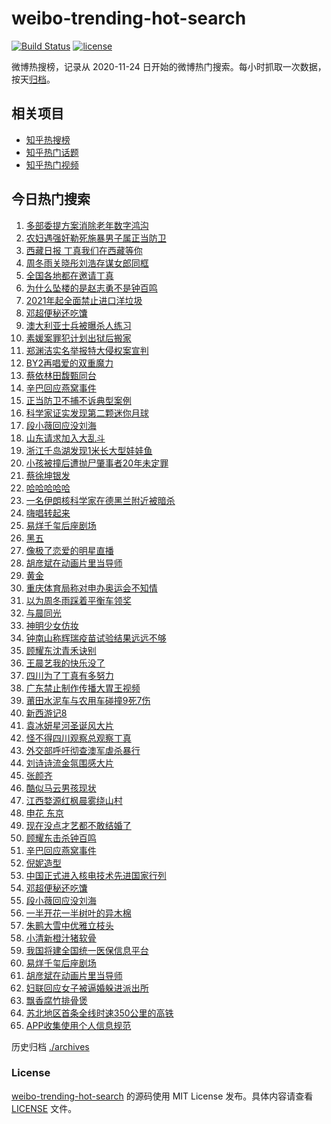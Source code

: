 # weibo-trending-hot-search

[![Build Status](https://github.com/justjavac/weibo-trending-hot-search/workflows/ci/badge.svg?branch=master)](https://github.com/justjavac/weibo-trending-hot-search/actions)
[![license](https://img.shields.io/github/license/justjavac/weibo-trending-hot-search)](https://github.com/justjavac/weibo-trending-hot-search/blob/master/LICENSE)

微博热搜榜，记录从 2020-11-24 日开始的微博热门搜索。每小时抓取一次数据，按天[归档](./archives)。

## 相关项目

- [知乎热搜榜](https://github.com/justjavac/zhihu-trending-top-search)
- [知乎热门话题](https://github.com/justjavac/zhihu-trending-hot-questions)
- [知乎热门视频](https://github.com/justjavac/zhihu-trending-hot-video)

## 今日热门搜索

<!-- BEGIN -->
<!-- 最后更新时间 Sat Nov 28 2020 03:10:19 GMT+0800 (CST) -->
1. [多部委提方案消除老年数字鸿沟](https://s.weibo.com//weibo?q=%23%E5%A4%9A%E9%83%A8%E5%A7%94%E6%8F%90%E6%96%B9%E6%A1%88%E6%B6%88%E9%99%A4%E8%80%81%E5%B9%B4%E6%95%B0%E5%AD%97%E9%B8%BF%E6%B2%9F%23&Refer=new_time)
1. [农妇遇强奸勒死施暴男子属正当防卫](https://s.weibo.com//weibo?q=%23%E5%86%9C%E5%A6%87%E9%81%87%E5%BC%BA%E5%A5%B8%E5%8B%92%E6%AD%BB%E6%96%BD%E6%9A%B4%E7%94%B7%E5%AD%90%E5%B1%9E%E6%AD%A3%E5%BD%93%E9%98%B2%E5%8D%AB%23&Refer=top)
1. [西藏日报 丁真我们在西藏等你](https://s.weibo.com//weibo?q=%E8%A5%BF%E8%97%8F%E6%97%A5%E6%8A%A5%20%E4%B8%81%E7%9C%9F%E6%88%91%E4%BB%AC%E5%9C%A8%E8%A5%BF%E8%97%8F%E7%AD%89%E4%BD%A0&Refer=top)
1. [周冬雨关晓彤刘浩存谋女郎同框](https://s.weibo.com//weibo?q=%23%E5%91%A8%E5%86%AC%E9%9B%A8%E5%85%B3%E6%99%93%E5%BD%A4%E5%88%98%E6%B5%A9%E5%AD%98%E8%B0%8B%E5%A5%B3%E9%83%8E%E5%90%8C%E6%A1%86%23&Refer=top)
1. [全国各地都在邀请丁真](https://s.weibo.com//weibo?q=%23%E5%85%A8%E5%9B%BD%E5%90%84%E5%9C%B0%E9%83%BD%E5%9C%A8%E9%82%80%E8%AF%B7%E4%B8%81%E7%9C%9F%23&Refer=top)
1. [为什么坠楼的是赵志勇不是钟百鸣](https://s.weibo.com//weibo?q=%23%E4%B8%BA%E4%BB%80%E4%B9%88%E5%9D%A0%E6%A5%BC%E7%9A%84%E6%98%AF%E8%B5%B5%E5%BF%97%E5%8B%87%E4%B8%8D%E6%98%AF%E9%92%9F%E7%99%BE%E9%B8%A3%23&Refer=top)
1. [2021年起全面禁止进口洋垃圾](https://s.weibo.com//weibo?q=%232021%E5%B9%B4%E8%B5%B7%E5%85%A8%E9%9D%A2%E7%A6%81%E6%AD%A2%E8%BF%9B%E5%8F%A3%E6%B4%8B%E5%9E%83%E5%9C%BE%23&Refer=top)
1. [邓超便秘还吃馕](https://s.weibo.com//weibo?q=%23%E9%82%93%E8%B6%85%E4%BE%BF%E7%A7%98%E8%BF%98%E5%90%83%E9%A6%95%23&Refer=top)
1. [澳大利亚士兵被曝杀人练习](https://s.weibo.com//weibo?q=%23%E6%BE%B3%E5%A4%A7%E5%88%A9%E4%BA%9A%E5%A3%AB%E5%85%B5%E8%A2%AB%E6%9B%9D%E6%9D%80%E4%BA%BA%E7%BB%83%E4%B9%A0%23&Refer=top)
1. [素媛案罪犯计划出狱后搬家](https://s.weibo.com//weibo?q=%E7%B4%A0%E5%AA%9B%E6%A1%88%E7%BD%AA%E7%8A%AF%E8%AE%A1%E5%88%92%E5%87%BA%E7%8B%B1%E5%90%8E%E6%90%AC%E5%AE%B6&Refer=top)
1. [郑渊洁实名举报特大侵权案宣判](https://s.weibo.com//weibo?q=%23%E9%83%91%E6%B8%8A%E6%B4%81%E5%AE%9E%E5%90%8D%E4%B8%BE%E6%8A%A5%E7%89%B9%E5%A4%A7%E4%BE%B5%E6%9D%83%E6%A1%88%E5%AE%A3%E5%88%A4%23&Refer=top)
1. [BY2再唱爱的双重魔力](https://s.weibo.com//weibo?q=%23BY2%E5%86%8D%E5%94%B1%E7%88%B1%E7%9A%84%E5%8F%8C%E9%87%8D%E9%AD%94%E5%8A%9B%23&Refer=top)
1. [蔡依林田馥甄同台](https://s.weibo.com//weibo?q=%23%E8%94%A1%E4%BE%9D%E6%9E%97%E7%94%B0%E9%A6%A5%E7%94%84%E5%90%8C%E5%8F%B0%23&Refer=top)
1. [辛巴回应燕窝事件](https://s.weibo.com//weibo?q=%E8%BE%9B%E5%B7%B4%E5%9B%9E%E5%BA%94%E7%87%95%E7%AA%9D%E4%BA%8B%E4%BB%B6&Refer=top)
1. [正当防卫不捕不诉典型案例](https://s.weibo.com//weibo?q=%23%E6%AD%A3%E5%BD%93%E9%98%B2%E5%8D%AB%E4%B8%8D%E6%8D%95%E4%B8%8D%E8%AF%89%E5%85%B8%E5%9E%8B%E6%A1%88%E4%BE%8B%23&Refer=top)
1. [科学家证实发现第二颗迷你月球](https://s.weibo.com//weibo?q=%23%E7%A7%91%E5%AD%A6%E5%AE%B6%E8%AF%81%E5%AE%9E%E5%8F%91%E7%8E%B0%E7%AC%AC%E4%BA%8C%E9%A2%97%E8%BF%B7%E4%BD%A0%E6%9C%88%E7%90%83%23&Refer=top)
1. [段小薇回应没刘海](https://s.weibo.com//weibo?q=%E6%AE%B5%E5%B0%8F%E8%96%87%E5%9B%9E%E5%BA%94%E6%B2%A1%E5%88%98%E6%B5%B7&Refer=top)
1. [山东请求加入大乱斗](https://s.weibo.com//weibo?q=%23%E5%B1%B1%E4%B8%9C%E8%AF%B7%E6%B1%82%E5%8A%A0%E5%85%A5%E5%A4%A7%E4%B9%B1%E6%96%97%23&Refer=top)
1. [浙江千岛湖发现1米长大型娃娃鱼](https://s.weibo.com//weibo?q=%E6%B5%99%E6%B1%9F%E5%8D%83%E5%B2%9B%E6%B9%96%E5%8F%91%E7%8E%B01%E7%B1%B3%E9%95%BF%E5%A4%A7%E5%9E%8B%E5%A8%83%E5%A8%83%E9%B1%BC&Refer=top)
1. [小孩被撞后遭抛尸肇事者20年未定罪](https://s.weibo.com//weibo?q=%23%E5%B0%8F%E5%AD%A9%E8%A2%AB%E6%92%9E%E5%90%8E%E9%81%AD%E6%8A%9B%E5%B0%B8%E8%82%87%E4%BA%8B%E8%80%8520%E5%B9%B4%E6%9C%AA%E5%AE%9A%E7%BD%AA%23&Refer=top)
1. [蔡徐坤银发](https://s.weibo.com//weibo?q=%23%E8%94%A1%E5%BE%90%E5%9D%A4%E9%93%B6%E5%8F%91%23&Refer=top)
1. [哈哈哈哈哈](https://s.weibo.com//weibo?q=%E5%93%88%E5%93%88%E5%93%88%E5%93%88%E5%93%88&Refer=top)
1. [一名伊朗核科学家在德黑兰附近被暗杀](https://s.weibo.com//weibo?q=%23%E4%B8%80%E5%90%8D%E4%BC%8A%E6%9C%97%E6%A0%B8%E7%A7%91%E5%AD%A6%E5%AE%B6%E5%9C%A8%E5%BE%B7%E9%BB%91%E5%85%B0%E9%99%84%E8%BF%91%E8%A2%AB%E6%9A%97%E6%9D%80%23&Refer=top)
1. [嗨唱转起来](https://s.weibo.com//weibo?q=%E5%97%A8%E5%94%B1%E8%BD%AC%E8%B5%B7%E6%9D%A5&Refer=top)
1. [易烊千玺后座剧场](https://s.weibo.com//weibo?q=%23%E6%98%93%E7%83%8A%E5%8D%83%E7%8E%BA%E5%90%8E%E5%BA%A7%E5%89%A7%E5%9C%BA%23&Refer=top)
1. [黑五](https://s.weibo.com//weibo?q=%E9%BB%91%E4%BA%94&Refer=top)
1. [像极了恋爱的明星直播](https://s.weibo.com//weibo?q=%23%E5%83%8F%E6%9E%81%E4%BA%86%E6%81%8B%E7%88%B1%E7%9A%84%E6%98%8E%E6%98%9F%E7%9B%B4%E6%92%AD%23&Refer=top)
1. [胡彦斌在动画片里当导师](https://s.weibo.com//weibo?q=%23%E8%83%A1%E5%BD%A6%E6%96%8C%E5%9C%A8%E5%8A%A8%E7%94%BB%E7%89%87%E9%87%8C%E5%BD%93%E5%AF%BC%E5%B8%88%23&Refer=top)
1. [黄金](https://s.weibo.com//weibo?q=%E9%BB%84%E9%87%91&Refer=top)
1. [重庆体育局称对申办奥运会不知情](https://s.weibo.com//weibo?q=%23%E9%87%8D%E5%BA%86%E4%BD%93%E8%82%B2%E5%B1%80%E7%A7%B0%E5%AF%B9%E7%94%B3%E5%8A%9E%E5%A5%A5%E8%BF%90%E4%BC%9A%E4%B8%8D%E7%9F%A5%E6%83%85%23&Refer=top)
1. [以为周冬雨踩着平衡车领奖](https://s.weibo.com//weibo?q=%23%E4%BB%A5%E4%B8%BA%E5%91%A8%E5%86%AC%E9%9B%A8%E8%B8%A9%E7%9D%80%E5%B9%B3%E8%A1%A1%E8%BD%A6%E9%A2%86%E5%A5%96%23&Refer=top)
1. [与晨同光](https://s.weibo.com//weibo?q=%E4%B8%8E%E6%99%A8%E5%90%8C%E5%85%89&Refer=top)
1. [神明少女仿妆](https://s.weibo.com//weibo?q=%23%E7%A5%9E%E6%98%8E%E5%B0%91%E5%A5%B3%E4%BB%BF%E5%A6%86%23&Refer=top)
1. [钟南山称辉瑞疫苗试验结果远远不够](https://s.weibo.com//weibo?q=%23%E9%92%9F%E5%8D%97%E5%B1%B1%E7%A7%B0%E8%BE%89%E7%91%9E%E7%96%AB%E8%8B%97%E8%AF%95%E9%AA%8C%E7%BB%93%E6%9E%9C%E8%BF%9C%E8%BF%9C%E4%B8%8D%E5%A4%9F%23&Refer=top)
1. [顾耀东沈青禾诀别](https://s.weibo.com//weibo?q=%23%E9%A1%BE%E8%80%80%E4%B8%9C%E6%B2%88%E9%9D%92%E7%A6%BE%E8%AF%80%E5%88%AB%23&Refer=top)
1. [王晨艺我的快乐没了](https://s.weibo.com//weibo?q=%23%E7%8E%8B%E6%99%A8%E8%89%BA%E6%88%91%E7%9A%84%E5%BF%AB%E4%B9%90%E6%B2%A1%E4%BA%86%23&Refer=top)
1. [四川为了丁真有多努力](https://s.weibo.com//weibo?q=%23%E5%9B%9B%E5%B7%9D%E4%B8%BA%E4%BA%86%E4%B8%81%E7%9C%9F%E6%9C%89%E5%A4%9A%E5%8A%AA%E5%8A%9B%23&Refer=top)
1. [广东禁止制作传播大胃王视频](https://s.weibo.com//weibo?q=%23%E5%B9%BF%E4%B8%9C%E7%A6%81%E6%AD%A2%E5%88%B6%E4%BD%9C%E4%BC%A0%E6%92%AD%E5%A4%A7%E8%83%83%E7%8E%8B%E8%A7%86%E9%A2%91%23&Refer=top)
1. [莆田水泥车与农用车碰撞9死7伤](https://s.weibo.com//weibo?q=%23%E8%8E%86%E7%94%B0%E6%B0%B4%E6%B3%A5%E8%BD%A6%E4%B8%8E%E5%86%9C%E7%94%A8%E8%BD%A6%E7%A2%B0%E6%92%9E9%E6%AD%BB7%E4%BC%A4%23&Refer=top)
1. [新西游记8](https://s.weibo.com//weibo?q=%E6%96%B0%E8%A5%BF%E6%B8%B8%E8%AE%B08&Refer=top)
1. [袁冰妍星河圣诞风大片](https://s.weibo.com//weibo?q=%23%E8%A2%81%E5%86%B0%E5%A6%8D%E6%98%9F%E6%B2%B3%E5%9C%A3%E8%AF%9E%E9%A3%8E%E5%A4%A7%E7%89%87%23&Refer=top)
1. [怪不得四川观察总观察丁真](https://s.weibo.com//weibo?q=%23%E6%80%AA%E4%B8%8D%E5%BE%97%E5%9B%9B%E5%B7%9D%E8%A7%82%E5%AF%9F%E6%80%BB%E8%A7%82%E5%AF%9F%E4%B8%81%E7%9C%9F%23&Refer=top)
1. [外交部呼吁彻查澳军虐杀暴行](https://s.weibo.com//weibo?q=%E5%A4%96%E4%BA%A4%E9%83%A8%E5%91%BC%E5%90%81%E5%BD%BB%E6%9F%A5%E6%BE%B3%E5%86%9B%E8%99%90%E6%9D%80%E6%9A%B4%E8%A1%8C&Refer=top)
1. [刘诗诗流金氛围感大片](https://s.weibo.com//weibo?q=%23%E5%88%98%E8%AF%97%E8%AF%97%E6%B5%81%E9%87%91%E6%B0%9B%E5%9B%B4%E6%84%9F%E5%A4%A7%E7%89%87%23&Refer=top)
1. [张颜齐](https://s.weibo.com//weibo?q=%E5%BC%A0%E9%A2%9C%E9%BD%90&Refer=top)
1. [酷似马云男孩现状](https://s.weibo.com//weibo?q=%23%E9%85%B7%E4%BC%BC%E9%A9%AC%E4%BA%91%E7%94%B7%E5%AD%A9%E7%8E%B0%E7%8A%B6%23&Refer=top)
1. [江西婺源红枫晨雾绕山村](https://s.weibo.com//weibo?q=%23%E6%B1%9F%E8%A5%BF%E5%A9%BA%E6%BA%90%E7%BA%A2%E6%9E%AB%E6%99%A8%E9%9B%BE%E7%BB%95%E5%B1%B1%E6%9D%91%23&Refer=top)
1. [申花 东京](https://s.weibo.com//weibo?q=%E7%94%B3%E8%8A%B1%20%E4%B8%9C%E4%BA%AC&Refer=top)
1. [现在没点才艺都不敢结婚了](https://s.weibo.com//weibo?q=%23%E7%8E%B0%E5%9C%A8%E6%B2%A1%E7%82%B9%E6%89%8D%E8%89%BA%E9%83%BD%E4%B8%8D%E6%95%A2%E7%BB%93%E5%A9%9A%E4%BA%86%23&Refer=top)
1. [顾耀东击杀钟百鸣](https://s.weibo.com//weibo?q=%23%E9%A1%BE%E8%80%80%E4%B8%9C%E5%87%BB%E6%9D%80%E9%92%9F%E7%99%BE%E9%B8%A3%23&Refer=top)
1. [辛巴回应燕窝事件](https://s.weibo.com//weibo?q=%23%E8%BE%9B%E5%B7%B4%E5%9B%9E%E5%BA%94%E7%87%95%E7%AA%9D%E4%BA%8B%E4%BB%B6%23&Refer=top)
1. [倪妮造型](https://s.weibo.com//weibo?q=%23%E5%80%AA%E5%A6%AE%E9%80%A0%E5%9E%8B%23&Refer=top)
1. [中国正式进入核电技术先进国家行列](https://s.weibo.com//weibo?q=%23%E4%B8%AD%E5%9B%BD%E6%AD%A3%E5%BC%8F%E8%BF%9B%E5%85%A5%E6%A0%B8%E7%94%B5%E6%8A%80%E6%9C%AF%E5%85%88%E8%BF%9B%E5%9B%BD%E5%AE%B6%E8%A1%8C%E5%88%97%23&Refer=new_time)
1. [邓超便秘还吃馕](https://s.weibo.com//weibo?q=%E9%82%93%E8%B6%85%E4%BE%BF%E7%A7%98%E8%BF%98%E5%90%83%E9%A6%95&Refer=top)
1. [段小薇回应没刘海](https://s.weibo.com//weibo?q=%23%E6%AE%B5%E5%B0%8F%E8%96%87%E5%9B%9E%E5%BA%94%E6%B2%A1%E5%88%98%E6%B5%B7%23&Refer=top)
1. [一半开花一半树叶的异木棉](https://s.weibo.com//weibo?q=%23%E4%B8%80%E5%8D%8A%E5%BC%80%E8%8A%B1%E4%B8%80%E5%8D%8A%E6%A0%91%E5%8F%B6%E7%9A%84%E5%BC%82%E6%9C%A8%E6%A3%89%23&Refer=top)
1. [朱鹮大雪中优雅立枝头](https://s.weibo.com//weibo?q=%23%E6%9C%B1%E9%B9%AE%E5%A4%A7%E9%9B%AA%E4%B8%AD%E4%BC%98%E9%9B%85%E7%AB%8B%E6%9E%9D%E5%A4%B4%23&Refer=top)
1. [小清新橙汁猪软骨](https://s.weibo.com//weibo?q=%23%E5%B0%8F%E6%B8%85%E6%96%B0%E6%A9%99%E6%B1%81%E7%8C%AA%E8%BD%AF%E9%AA%A8%23&Refer=top)
1. [我国将建全国统一医保信息平台](https://s.weibo.com//weibo?q=%23%E6%88%91%E5%9B%BD%E5%B0%86%E5%BB%BA%E5%85%A8%E5%9B%BD%E7%BB%9F%E4%B8%80%E5%8C%BB%E4%BF%9D%E4%BF%A1%E6%81%AF%E5%B9%B3%E5%8F%B0%23&Refer=new_time)
1. [易烊千玺后座剧场](https://s.weibo.com//weibo?q=%E6%98%93%E7%83%8A%E5%8D%83%E7%8E%BA%E5%90%8E%E5%BA%A7%E5%89%A7%E5%9C%BA&Refer=top)
1. [胡彦斌在动画片里当导师](https://s.weibo.com//weibo?q=%E8%83%A1%E5%BD%A6%E6%96%8C%E5%9C%A8%E5%8A%A8%E7%94%BB%E7%89%87%E9%87%8C%E5%BD%93%E5%AF%BC%E5%B8%88&Refer=top)
1. [妇联回应女子被逼婚躲进派出所](https://s.weibo.com//weibo?q=%23%E5%A6%87%E8%81%94%E5%9B%9E%E5%BA%94%E5%A5%B3%E5%AD%90%E8%A2%AB%E9%80%BC%E5%A9%9A%E8%BA%B2%E8%BF%9B%E6%B4%BE%E5%87%BA%E6%89%80%23&Refer=top)
1. [飘香腐竹排骨煲](https://s.weibo.com//weibo?q=%23%E9%A3%98%E9%A6%99%E8%85%90%E7%AB%B9%E6%8E%92%E9%AA%A8%E7%85%B2%23&Refer=top)
1. [苏北地区首条全线时速350公里的高铁](https://s.weibo.com//weibo?q=%23%E8%8B%8F%E5%8C%97%E5%9C%B0%E5%8C%BA%E9%A6%96%E6%9D%A1%E5%85%A8%E7%BA%BF%E6%97%B6%E9%80%9F350%E5%85%AC%E9%87%8C%E7%9A%84%E9%AB%98%E9%93%81%23&Refer=top)
1. [APP收集使用个人信息规范](https://s.weibo.com//weibo?q=%23APP%E6%94%B6%E9%9B%86%E4%BD%BF%E7%94%A8%E4%B8%AA%E4%BA%BA%E4%BF%A1%E6%81%AF%E8%A7%84%E8%8C%83%23&Refer=top)
<!-- END -->

历史归档 [./archives](./archives)

### License

[weibo-trending-hot-search](https://github.com/justjavac/weibo-trending-hot-search) 的源码使用 MIT License 发布。具体内容请查看 [LICENSE](./LICENSE) 文件。
